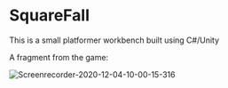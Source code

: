 # SquareFall

This is a small platformer workbench built using C#/Unity

A fragment from the game:

![Screenrecorder-2020-12-04-10-00-15-316](https://user-images.githubusercontent.com/61540976/101167549-18b69c80-364b-11eb-823f-24603cff5fe3.gif)
